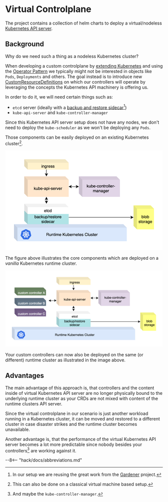 # Virtual Controlplane

The project contains a collection of helm charts to deploy a virtual/nodeless [Kubernetes API server](https://kubernetes.io/docs/reference/command-line-tools-reference/kube-apiserver/).

## Background

Why do we need such a thing as a nodeless Kubernetes cluster?

When developing a custom controlplane by [extending Kubernetes](https://kubernetes.io/docs/concepts/extend-kubernetes/) and using the [Operator Pattern](https://kubernetes.io/docs/concepts/extend-kubernetes/operator/) we typically might not be interested in objects like `Pods`, `Deployments` and others. The goal instead is to introduce new [CustomResourceDefinitions](https://kubernetes.io/docs/tasks/extend-kubernetes/custom-resources/custom-resource-definitions/) on which our controllers will operate by leveraging the concepts the Kubernetes API machinery is offering us. 

In order to do it, we will need certain things such as:

- `etcd` server (ideally with a [backup and restore sidecar](https://github.com/gardener/etcd-backup-restore)[^1])
- `kube-api-server` and `kube-controller-manager` 

Since this Kubernetes API server setup does not have any nodes, we don't need to deploy the `kube-scheduler` as we won't be deploying any `Pods`.

Those components can be easily deployed on an existing Kubernetes cluster[^2].

![virtual controlplane](assets/vc.png)

The figure above illustrates the core components which are deployed on a _vanilla_ Kubernetes runtime cluster.

![virtual controlplane controller](assets/vc-controller.png)

Your custom controllers can now also be deployed on the same (or different) runtime cluster as illustrated in the image above.

## Advantages

The main advantage of this approach is, that controllers and the content inside of virtual Kubernetes API server are no longer physically bound to the underlying runtime cluster as your CRDs are not mixed with content of the runtime clusters API server.

Since the virtual controlplane in our scenario is just another workload running in a Kubernetes cluster, it can be moved and restored to a different cluster in case disaster strikes and the runtime cluster becomes unavailable.

Another advantage is, that the performance of the virtual Kubernetes API server becomes a lot more predictable since nobody besides your controllers[^3] are working against it.

[^1]: In our setup we are reusing the great work from the [Gardener](https://gardener.cloud/) project.
[^2]: This can also be done on a classical virtual machine based setup.
[^3]: And maybe the `kube-controller-manager`.

--8<-- "hack/docs/abbreviations.md"